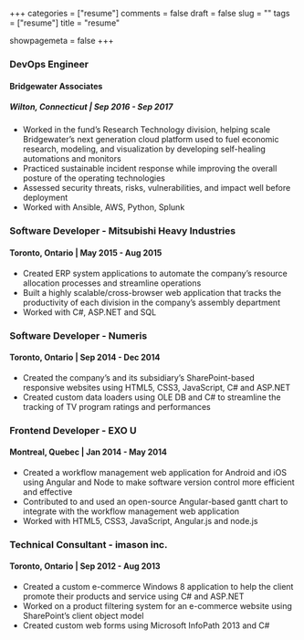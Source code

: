 +++
categories = ["resume"]
comments = false
draft = false
slug = ""
tags = ["resume"]
title = "resume"

showpagemeta = false
+++


<h3>DevOps Engineer</h3>
<h4>Bridgewater Associates</h4>
<h5>Wilton, Connecticut | Sep 2016 - Sep 2017</h5>
<ul>
	<li>
	Worked in the fund’s Research Technology division, helping scale Bridgewater’s next generation cloud platform used to fuel economic research, modeling, and visualization by developing self-healing automations and monitors
	<li>
	Practiced sustainable incident response while improving the overall posture of the operating technologies
	</li>
	<li>
	Assessed security threats, risks, vulnerabilities, and impact well before deployment
	</li>
	<li>
	Worked with Ansible, AWS, Python, Splunk
	</li>
</ul>

<h3>Software Developer - Mitsubishi Heavy Industries</h3>
<h4>Toronto, Ontario | May 2015 - Aug 2015</h4>
<ul>
	<li>
	Created ERP system applications to automate the company’s resource allocation processes and streamline operations
	<li>
	Built a highly scalable/cross-browser web application that tracks the productivity of each division in the company’s assembly department
	</li>
	<li>
	Worked with C#, ASP.NET and SQL
	</li>
</ul>

<h3>Software Developer - Numeris</h3>
<h4>Toronto, Ontario | Sep 2014 - Dec 2014</h4>
<ul>
	<li>
	Created the company’s and its subsidiary’s SharePoint-based responsive websites using HTML5, CSS3, JavaScript, C# and ASP.NET
	<li>
	Created custom data loaders using OLE DB and C# to streamline the tracking of TV program ratings and performances
	</li>
</ul>

<h3>Frontend Developer - EXO U</h3>
<h4>Montreal, Quebec | Jan 2014 - May 2014</h4>
<ul>
	<li>
	Created a workflow management web application for Android and iOS using Angular and Node to make software version control more efficient and effective
	<li>
	Contributed to and used an open-source Angular-based gantt chart to integrate with the workflow management web application
	</li>
	<li>
	Worked with HTML5, CSS3, JavaScript, Angular.js and node.js
	</li>
</ul>

<h3>Technical Consultant - imason inc.</h3>
<h4>Toronto, Ontario | Sep 2012 - Aug 2013</h4>
<ul>
	<li>
	Created a custom e-commerce Windows 8 application to help the client promote their products and service using C# and ASP.NET
	<li>
	Worked on a product filtering system for an e-commerce website using SharePoint’s client object model
	</li>
	<li>
	Created custom web forms using Microsoft InfoPath 2013 and C#
	</li>
</ul>